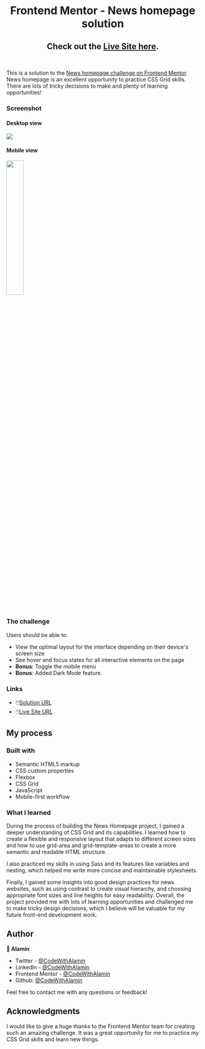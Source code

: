 <h1 align="center">Frontend Mentor - News homepage solution</h1>
<h2 align="center">
Check out the <a href="https://news-homepage-alamin.netlify.app/" target="_blank">Live Site here</a>.
</h2>
</br>

This is a solution to the [News homepage challenge on Frontend Mentor](https://www.frontendmentor.io/challenges/news-homepage-H6SWTa1MFl). News homepage is an excellent opportunity to practice CSS Grid skills. There are lots of tricky decisions to make and plenty of learning opportunities!

### Screenshot

#### Desktop view

<p><img align="center" src="screenshots/News Homepage Challenge - Desktop Screenshot compared.png"/></p>

#### Mobile view

<p><img align="center" width="30%" src="screenshots/News Homepage Challenge - Mobile Screenshot.png"/></p>

### The challenge

Users should be able to:

- View the optimal layout for the interface depending on their device's screen size
- See hover and focus states for all interactive elements on the page
- **Bonus**: Toggle the mobile menu
- **Bonus**: Added Dark Mode feature.

### Links

- 🖱️[Solution URL](https://www.frontendmentor.io/solutions/responsive-news-homepage-design-with-sass-YOVVahRS6N)
- 🖱️[Live Site URL](https://news-homepage-alamin.netlify.app/)

## My process

### Built with

- Semantic HTML5 markup
- CSS custom properties
- Flexbox
- CSS Grid
- JavaScript
- Mobile-first workflow

### What I learned

During the process of building the News Homepage project, I gained a deeper understanding of CSS Grid and its capabilities. I learned how to create a flexible and responsive layout that adapts to different screen sizes and how to use grid-area and grid-template-areas to create a more semantic and readable HTML structure.

I also practiced my skills in using Sass and its features like variables and nesting, which helped me write more concise and maintainable stylesheets.

Finally, I gained some insights into good design practices for news websites, such as using contrast to create visual hierarchy, and choosing appropriate font sizes and line heights for easy readability. Overall, the project provided me with lots of learning opportunities and challenged me to make tricky design decisions, which I believe will be valuable for my future front-end development work.

## Author

<b>👤 Alamin</b>

- Twitter - [@CodeWithAlamin](https://www.twitter.com/CodeWithAlamin)
- LinkedIn - [@CodeWithAlamin](https://www.linkedin.com/in/CodeWithAlamin)
- Frontend Mentor - [@CodeWithAlamin](https://www.frontendmentor.io/profile/CodeWithAlamin)
- Github: [@CodeWithAlamin](https://github.com/CodeWithAlamin)

Feel free to contact me with any questions or feedback!

## Acknowledgments

I would like to give a huge thanks to the Frontend Mentor team for creating such an amazing challenge. It was a great opportunity for me to practice my CSS Grid skills and learn new things.
